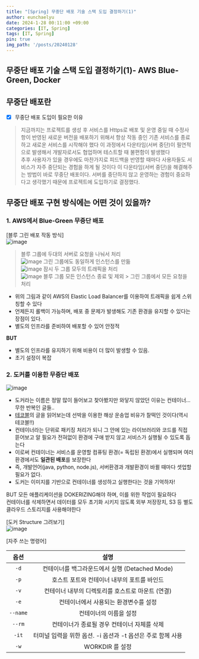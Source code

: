 ```yaml
---
title: "[Spring] 무중단 배포 기술 스택 도입 결정하기(1)"
author: eunchaelyu
date: 2024-1-28 00:11:00 +09:00
categories: [IT, Spring]
tags: [IT, Spring]
pin: true
img_path: '/posts/20240128'
---
```


## 무중단 배포 기술 스택 도입 결정하기(1)- AWS Blue-Green, Docker

## 무중단 배포란    
  - [x] 무중단 배포 도입이 필요한 이유
> 지금까지는 프로젝트를 생성 후 서비스를 Https로 배포 및 운영 중일 때 
> 수정사항이 반영된 새로운 버전을 배포하기 위해서 항상 작동 중인 기존 서비스를 종료하고 새로운 서비스를 시작해야 했다 
> 이 과정에서 다운타임(서버 중단)이 필연적으로 발생해서 개발자로서도 협업하며 테스트할 때 불편함이 발생했다     
> 추후 사용자가 있을 경우에도 마찬가지로 피드백을 반영할 때마다 사용자들도 서비스가 자주 중단되는 경험을 하게 될 것이다 
> 이 다운타임(서버 중단)을 해결해주는 방법이 바로 무중단 배포이다. 
> 서버를 중단하지 않고 운영하는 경험이 중요하다고 생각했기 때문에 프로젝트에 도입하기로 결정했다.

## 무중단 배포 구현 방식에는 어떤 것이 있을까?    

### 1. AWS에서 Blue-Green 무중단 배포     
[블루 그린 배포 작동 방식]    
![image](https://github.com/eunchaelyu/eunchaelyu.github.io/assets/119996957/b1c7ea48-030b-49f5-9d7d-5bac8340d265)
> 블루 그룹에 두대의 서버로 요청을 나눠서 처리    
![image](https://github.com/eunchaelyu/eunchaelyu.github.io/assets/119996957/2febd55a-787c-4c9e-adaf-7a4a5c4927e4)
> 그린 그룹에도 동일하게 인스턴스를 만듦    
![image](https://github.com/eunchaelyu/eunchaelyu.github.io/assets/119996957/d6a4d5f7-38b2-478f-9b51-11301c34817b)
> 잠시 두 그룹 모두의 트래픽을 처리    
![image](https://github.com/eunchaelyu/eunchaelyu.github.io/assets/119996957/f7b8cbc2-30bd-4f92-84e4-1da91958b065)
> 블루 그룹 모든 인스턴스 종료 및 제외 > 그린 그룹에서 모든 요청을 처리    
 
- 위의 그림과 같이 AWS의 Elastic Load Balancer를 이용하여 트래픽을 쉽게 스위칭할 수 있다
- 언제든지 롤백이 가능하며, 배포 중 문제가 발생해도 기존 환경을 유지할 수 있다는 장점이 있다.
- 별도의 인프라를 준비하여 배포할 수 있어 안정적

**BUT**
- 별도의 인프라를 유지하기 위해 비용이 더 많이 발생할 수 있음.
- 초기 설정이 복잡



### 2. 도커를 이용한 무중단 배포
![image](https://github.com/eunchaelyu/eunchaelyu.github.io/assets/119996957/d64549ed-4993-4e22-96a6-71461754d886)
- 도커라는 이름은 정말 많이 들어보고 찾아봤지만 와닿지 않았던 이유는 컨테이너...무한 반복인 글들..    
- [테코블](https://tecoble.techcourse.co.kr/post/2022-09-20-docker-basic/)의 글을 읽어보는데 선박을 이용한 해상 운송업 비유가 찰떡인 것이다(역시 테코블!!)
- 컨테이너라는 단위로 패키징 처리가 되니 그 안에 있는 라이브러리와 코드를 직접 뜯어보고 알 필요가 전혀없이 환경에 구애 받지 않고 서비스가 실행될 수 있도록 돕는다 
- 이로써 컨테이너는 서비스를 운영할 컴퓨팅 환경(= 독립된 환경)에서 실행되며 여러 환경에서도 **일관된 배포**를 보장한다
- 즉, 개발언어(java, python, node.js), 서버환경과 개발환경이 바뀔 때마다 셋업할 필요가 없다.
- 도커는 이미지를 기반으로 컨테이너를 생성하고 실행한다는 것을 기억하자!

BUT
모든 애플리케이션을 DOKERIZING해야 하며, 이를 위한 작업이 필요하다    
컨테이너를 삭제하면서 데이터를 모두 초기화 시키지 않도록 외부 저장장치, S3 등 별도 클라우드 스토리지를 사용해야한다    

[도커 Structure 그려보기]    
![image](https://github.com/eunchaelyu/eunchaelyu.github.io/assets/119996957/da9b6064-1047-4656-ac04-e189a3d6e3dc)

[자주 쓰는 명령어]    

|옵션|설명|    
|:----:|:----:|    
|``-d``|컨테이너를 백그라운드에서 실행 (Detached Mode)|    
|``-p``|호스트 포트와 컨테이너 내부의 포트를 바인드|    
|``-v``|컨테이너 내부의 디렉토리를 호스트로 마운트 (연결) |    
|``-e``|컨테이너에서 사용되는 환경변수를 설정|    
|``--name``|컨테이너의 이름을 설정|    
|``--rm``|컨테이너가 종료될 경우 컨테이너 자체를 삭제|    
|``-it``|터미널 입력을 위한 옵션. -i 옵션과 -t 옵션은 주로 함께 사용|        
|``-w``|WORKDIR 를 설정|    


